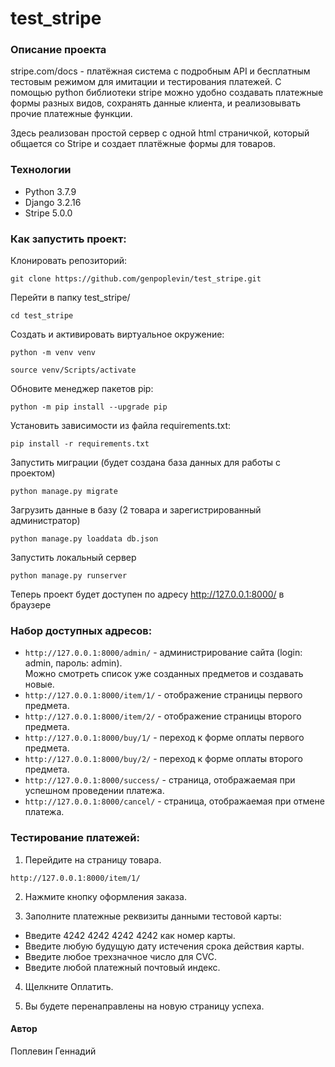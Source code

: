 # test_stripe

### Описание проекта
>>
stripe.com/docs - платёжная система с подробным API и бесплатным тестовым режимом для имитации и тестирования платежей. С помощью python библиотеки stripe можно удобно создавать платежные формы разных видов, сохранять данные клиента, и реализовывать прочие платежные функции.  

Здесь реализован простой сервер с одной html страничкой, который общается со Stripe и создает платёжные формы для товаров.

### Технологии
 - Python 3.7.9
 - Django 3.2.16
 - Stripe 5.0.0


### Как запустить проект:

Клонировать репозиторий:

```
git clone https://github.com/genpoplevin/test_stripe.git
```

Перейти в папку test_stripe/
```
cd test_stripe
```

Cоздать и активировать виртуальное окружение:

```
python -m venv venv
```

```
source venv/Scripts/activate
```

Обновите менеджер пакетов pip:
```
python -m pip install --upgrade pip
```
Установить зависимости из файла requirements.txt:
```
pip install -r requirements.txt
```

Запустить миграции (будет создана база данных для работы с проектом)
```
python manage.py migrate
```
Загрузить данные в базу (2 товара и зарегистрированный администратор)
```
python manage.py loaddata db.json
```

Запустить локальный сервер
```
python manage.py runserver
```
Теперь проект будет доступен по адресу http://127.0.0.1:8000/ в браузере



### Набор доступных адресов:
* ```http://127.0.0.1:8000/admin/``` - администрирование сайта (login: admin, пароль: admin).  
Можно смотреть список уже созданных предметов и создавать новые.
* ```http://127.0.0.1:8000/item/1/``` - отображение страницы первого предмета.
* ```http://127.0.0.1:8000/item/2/``` - отображение страницы второго предмета.
* ```http://127.0.0.1:8000/buy/1/``` - переход к форме оплаты первого предмета.
* ```http://127.0.0.1:8000/buy/2/``` - переход к форме оплаты второго предмета.
* ```http://127.0.0.1:8000/success/``` - страница, отображаемая при успешном проведении платежа.
* ```http://127.0.0.1:8000/cancel/``` - страница, отображаемая при отмене платежа.



### Тестирование платежей:
1. Перейдите на страницу товара.
```
http://127.0.0.1:8000/item/1/
```
2. Нажмите кнопку оформления заказа.  

3. Заполните платежные реквизиты данными тестовой карты:  
* Введите 4242 4242 4242 4242 как номер карты.
* Введите любую будущую дату истечения срока действия карты.
* Введите любое трехзначное число для CVC.
* Введите любой платежный почтовый индекс.  

4. Щелкните Оплатить.  

5. Вы будете перенаправлены на новую страницу успеха.



#### Автор
Поплевин Геннадий
